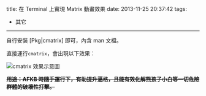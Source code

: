 title: 在 Terminal 上實現 Matrix 動畫效果
date: 2013-11-25 20:37:42
tags:
- 其它
---
自行安裝 [Pkg|cmatrix] 即可，內含 man 文檔。

直接運行`cmatrix`，會出現以下效果：

![cmatrix 效果示意圖][1]

**<s>用途：AFKB 時隨手運行下，有助提升逼格，且能有效化解熊孩子小白等一切危險群體的破壞性打擊。</s>**


  [1]: https://lh6.googleusercontent.com/-sc80h02GKlE/UpND9wJTIiI/AAAAAAAAEYs/cAJfBVe_8D8/s0/2013-11-25-203428_1365x767_scrot.png "Cmatrix Effect"
